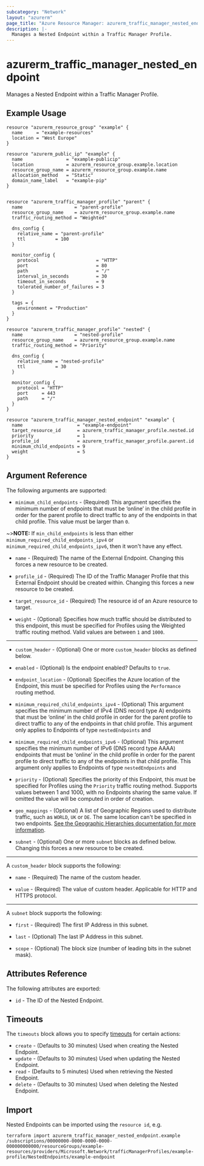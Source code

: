 ```yaml
---
subcategory: "Network"
layout: "azurerm"
page_title: "Azure Resource Manager: azurerm_traffic_manager_nested_endpoint"
description: |-
  Manages a Nested Endpoint within a Traffic Manager Profile.
---
```


# azurerm_traffic_manager_nested_endpoint

Manages a Nested Endpoint within a Traffic Manager Profile.

## Example Usage

```hcl
resource "azurerm_resource_group" "example" {
  name     = "example-resources"
  location = "West Europe"
}

resource "azurerm_public_ip" "example" {
  name                = "example-publicip"
  location            = azurerm_resource_group.example.location
  resource_group_name = azurerm_resource_group.example.name
  allocation_method   = "Static"
  domain_name_label   = "example-pip"
}


resource "azurerm_traffic_manager_profile" "parent" {
  name                   = "parent-profile"
  resource_group_name    = azurerm_resource_group.example.name
  traffic_routing_method = "Weighted"

  dns_config {
    relative_name = "parent-profile"
    ttl           = 100
  }

  monitor_config {
    protocol                     = "HTTP"
    port                         = 80
    path                         = "/"
    interval_in_seconds          = 30
    timeout_in_seconds           = 9
    tolerated_number_of_failures = 3
  }

  tags = {
    environment = "Production"
  }
}

resource "azurerm_traffic_manager_profile" "nested" {
  name                   = "nested-profile"
  resource_group_name    = azurerm_resource_group.example.name
  traffic_routing_method = "Priority"

  dns_config {
    relative_name = "nested-profile"
    ttl           = 30
  }

  monitor_config {
    protocol = "HTTP"
    port     = 443
    path     = "/"
  }
}

resource "azurerm_traffic_manager_nested_endpoint" "example" {
  name                    = "example-endpoint"
  target_resource_id      = azurerm_traffic_manager_profile.nested.id
  priority                = 1
  profile_id              = azurerm_traffic_manager_profile.parent.id
  minimum_child_endpoints = 9
  weight                  = 5
}
```

## Argument Reference

The following arguments are supported:

* `minimum_child_endpoints` - (Required) This argument specifies the minimum number of endpoints that must be ‘online’ in the child profile in order for the parent profile to direct traffic to any of the endpoints in that child profile. This value must be larger than `0`.

~>**NOTE:** If `min_child_endpoints` is less than either `minimum_required_child_endpoints_ipv4` or `minimum_required_child_endpoints_ipv6`, then it won't have any effect.

* `name` - (Required) The name of the External Endpoint. Changing this forces a new resource to be created.

* `profile_id` - (Required) The ID of the Traffic Manager Profile that this External Endpoint should be created within. Changing this forces a new resource to be created.

* `target_resource_id` - (Required) The resource id of an Azure resource to target.

* `weight` - (Optional) Specifies how much traffic should be distributed to this endpoint, this must be specified for Profiles using the Weighted traffic routing method. Valid values are between `1` and `1000`.

---

* `custom_header` - (Optional) One or more `custom_header` blocks as defined below.

* `enabled` - (Optional) Is the endpoint enabled? Defaults to `true`.

* `endpoint_location` - (Optional) Specifies the Azure location of the Endpoint, this must be specified for Profiles using the `Performance` routing method.

* `minimum_required_child_endpoints_ipv4` - (Optional) This argument specifies the minimum number of IPv4 (DNS record type A) endpoints that must be ‘online’ in the child profile in order for the parent profile to direct traffic to any of the endpoints in that child profile. This argument only applies to Endpoints of type `nestedEndpoints` and 

* `minimum_required_child_endpoints_ipv6` - (Optional) This argument specifies the minimum number of IPv6 (DNS record type AAAA) endpoints that must be ‘online’ in the child profile in order for the parent profile to direct traffic to any of the endpoints in that child profile. This argument only applies to Endpoints of type `nestedEndpoints` and 

* `priority` - (Optional) Specifies the priority of this Endpoint, this must be specified for Profiles using the `Priority` traffic routing method. Supports values between 1 and 1000, with no Endpoints sharing the same value. If omitted the value will be computed in order of creation.

* `geo_mappings` - (Optional) A list of Geographic Regions used to distribute traffic, such as `WORLD`, `UK` or `DE`. The same location can't be specified in two endpoints. [See the Geographic Hierarchies documentation for more information](https://docs.microsoft.com/rest/api/trafficmanager/geographichierarchies/getdefault).

* `subnet` - (Optional) One or more `subnet` blocks as defined below. Changing this forces a new resource to be created.

---

A `custom_header` block supports the following:

* `name` - (Required) The name of the custom header.

* `value` - (Required) The value of custom header. Applicable for HTTP and HTTPS protocol.

---

A `subnet` block supports the following:

* `first` - (Required) The first IP Address in this subnet.

* `last` - (Optional) The last IP Address in this subnet.

* `scope` - (Optional) The block size (number of leading bits in the subnet mask).

## Attributes Reference

The following attributes are exported:

* `id` - The ID of the Nested Endpoint.

## Timeouts

The `timeouts` block allows you to specify [timeouts](https://www.terraform.io/language/resources/syntax#operation-timeouts) for certain actions:

* `create` - (Defaults to 30 minutes) Used when creating the Nested Endpoint.
* `update` - (Defaults to 30 minutes) Used when updating the Nested Endpoint.
* `read` - (Defaults to 5 minutes) Used when retrieving the Nested Endpoint.
* `delete` - (Defaults to 30 minutes) Used when deleting the Nested Endpoint.

## Import

Nested Endpoints can be imported using the `resource id`, e.g.

```shell
terraform import azurerm_traffic_manager_nested_endpoint.example /subscriptions/00000000-0000-0000-0000-000000000000/resourceGroups/example-resources/providers/Microsoft.Network/trafficManagerProfiles/example-profile/NestedEndpoints/example-endpoint
```
